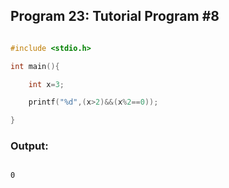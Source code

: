 ## Program 23: Tutorial Program #8

```c 

#include <stdio.h>

int main(){

    int x=3;

    printf("%d",(x>2)&&(x%2==0));

}

```

### Output:

```

0

```

